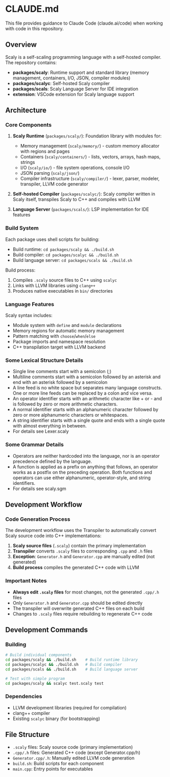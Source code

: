 # CLAUDE.md

This file provides guidance to Claude Code (claude.ai/code) when working with code in this repository.

## Overview

Scaly is a self-scaling programming language with a self-hosted compiler. The repository contains:

- **packages/scaly**: Runtime support and standard library (memory management, containers, I/O, JSON, compiler modules)
- **packages/scalyc**: Self-hosted Scaly compiler
- **packages/scals**: Scaly Language Server for IDE integration
- **extension**: VSCode extension for Scaly language support

## Architecture

### Core Components

1. **Scaly Runtime** (`packages/scaly/`): Foundation library with modules for:
   - Memory management (`scaly/memory/`) - custom memory allocator with regions and pages
   - Containers (`scaly/containers/`) - lists, vectors, arrays, hash maps, strings
   - I/O (`scaly/io/`) - file system operations, console I/O
   - JSON parsing (`scaly/json/`)
   - Compiler infrastructure (`scaly/compiler/`) - lexer, parser, modeler, transpiler, LLVM code generator

2. **Self-hosted Compiler** (`packages/scalyc/`): Scaly compiler written in Scaly itself, transpiles Scaly to C++ and compiles with LLVM

3. **Language Server** (`packages/scals/`): LSP implementation for IDE features

### Build System

Each package uses shell scripts for building:

- Build runtime: `cd packages/scaly && ./build.sh`
- Build compiler: `cd packages/scalyc && ./build.sh`
- Build language server: `cd packages/scals && ./build.sh`

Build process:
1. Compiles `.scaly` source files to C++ using `scalyc`
2. Links with LLVM libraries using `clang++`
3. Produces native executables in `bin/` directories

### Language Features

Scaly syntax includes:
- Module system with `define` and `module` declarations
- Memory regions for automatic memory management
- Pattern matching with `choose`/`when`/`else`
- Package imports and namespace resolution
- C++ transpilation target with LLVM backend

### Some Lexical Structure Details
- Single line comments start with a semicolon (;)
- Multiline comments start with a semicolon followed by an asterisk and end with an asterisk followed by a semicolon
- A line feed is no white space but separates many language constructs. One or more line feeds can be replaced by a colon and vice versa.
- An operator identifier starts with an arithmetic character like + or - and is followed by zero or more arithmetic characters.
- A normal identifier starts with an alphanumeric character followed by zero or more alphanumeric characters or whitespaces.
- A string identifier starts with a single quote and ends with a single quote with almost everything in between.
- For details see Lexer.scaly

### Some Grammar Details
- Operators are neither hardcoded into the language, nor is an operator precedence defined by the language.
- A function is applied as a prefix on anything that follows, an operator works as a postfix on the preceding operation. Both functions and operators can use either alphanumeric, operator-style, and string identifiers.
- For details see scaly.sgm

## Development Workflow

### Code Generation Process
The development workflow uses the Transpiler to automatically convert Scaly source code into C++ implementations:

1. **Scaly source files** (`.scaly`) contain the primary implementation
2. **Transpiler** converts `.scaly` files to corresponding `.cpp` and `.h` files
3. **Exception**: `Generator.h` and `Generator.cpp` are manually edited (not generated)
4. **Build process** compiles the generated C++ code with LLVM

### Important Notes
- **Always edit `.scaly` files** for most changes, not the generated `.cpp/.h` files
- Only `Generator.h` and `Generator.cpp` should be edited directly
- The transpiler will overwrite generated C++ files on each build
- Changes to `.scaly` files require rebuilding to regenerate C++ code

## Development Commands

### Building
```bash
# Build individual components
cd packages/scaly && ./build.sh    # Build runtime library
cd packages/scalyc && ./build.sh   # Build compiler
cd packages/scals && ./build.sh    # Build language server

# Test with simple program
cd packages/scaly && scalyc test.scaly test
```

### Dependencies
- LLVM development libraries (required for compilation)
- clang++ compiler
- Existing `scalyc` binary (for bootstrapping)

## File Structure

- `.scaly` files: Scaly source code (primary implementation)
- `.cpp/.h` files: Generated C++ code (except Generator.cpp/h)
- `Generator.cpp/.h`: Manually edited LLVM code generation
- `build.sh`: Build scripts for each component
- `main.cpp`: Entry points for executables